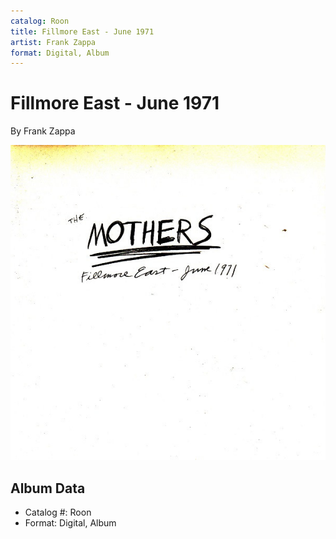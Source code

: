 ```yaml
---
catalog: Roon
title: Fillmore East - June 1971
artist: Frank Zappa
format: Digital, Album
---
```


# Fillmore East - June 1971

By Frank Zappa

![](../../assets/albumcovers/Frank_Zappa-Fillmore_East_-_June_1971.png)

## Album Data

- Catalog #: Roon
- Format: Digital, Album

